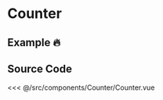 # Counter

## Example :fire:

<Demo componentName="examples-counter"/>

## Source Code

<SourceCode>
<<< @/src/components/Counter/Counter.vue
</SourceCode>
